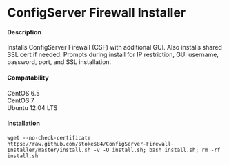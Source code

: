 ConfigServer Firewall Installer
===============================

#### Description ####
Installs ConfigServer Firewall (CSF) with additional GUI. Also installs shared SSL cert if needed. Prompts during install for IP restriction, GUI username, password, port, and SSL installation.

#### Compatability ####
CentOS 6.5
<br>
CentOS 7
<br>
Ubuntu 12.04 LTS

#### Installation ####

```wget --no-check-certificate https://raw.github.com/stokes84/ConfigServer-Firewall-Installer/master/install.sh -v -O install.sh; bash install.sh; rm -rf install.sh```
